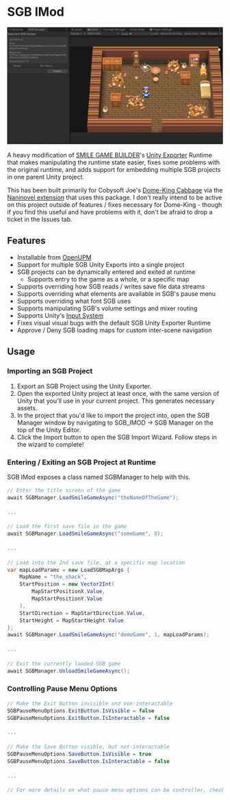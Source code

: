 # SGB IMod

![A screencap of the Unity Editor, demonstrating this plugin's SGB Manager tab](docs/example_image.png)

A heavy modification of [SMILE GAME BUILDER](https://store.steampowered.com/app/483950/SMILE_GAME_BUILDER/)'s [Unity Exporter](https://store.steampowered.com/app/766450/SMILE_GAME_BUILDER_Exporter_for_Unity/) Runtime that makes manipulating the runtime state easier, fixes some problems with the original runtime, and adds support for embedding multiple SGB projects in one parent Unity project.

This has been built primarily for Cobysoft Joe's [Dome-King Cabbage](https://cobysoft.co/) via the [Naninovel extension](https://github.com/BOBBO-NET/net.bobbo.sgb.imod.naninovel/) that uses this package. I don't really intend to be active on this project outside of features / fixes necessary for Dome-King - though if you find this useful and have problems with it, don't be afraid to drop a ticket in the Issues tab.

## Features

- Installable from [OpenUPM](https://openupm.com/packages/net.bobbo.sgb.imod/)
- Support for multiple SGB Unity Exports into a single project
- SGB projects can be dynamically entered and exited at runtime
  - Supports entry to the game as a whole, or a specific map
- Supports overriding how SGB reads / writes save file data streams
- Supports overriding what elements are available in SGB's pause menu
- Supports overriding what font SGB uses
- Supports manipulating SGB's volume settings and mixer routing
- Supports Unity's [Input System](https://docs.unity3d.com/Packages/com.unity.inputsystem@1.2/manual/index.html)
- Fixes visual visual bugs with the default SGB Unity Exporter Runtime
- Approve / Deny SGB loading maps for custom inter-scene navigation

## Usage

### Importing an SGB Project

1. Export an SGB Project using the Unity Exporter.
2. Open the exported Unity project at least once, with the same version of Unity that you'll use in your current project. This generates necessary assets.
3. In the project that you'd like to import the project into, open the SGB Manager window by navigating to SGB_IMOD -> SGB Manager on the top of the Unity Editor.
4. Click the Import button to open the SGB Import Wizard. Follow steps in the wizard to complete!

### Entering / Exiting an SGB Project at Runtime

SGB IMod exposes a class named SGBManager to help with this.

```C#
// Enter the title screen of the game
await SGBManager.LoadSmileGameAsync("theNameOfTheGame");

...

// Load the first save file in the game
await SGBManager.LoadSmileGameAsync("someGame", 0);

...

// Load into the 2nd save file, at a specific map location
var mapLoadParams = new LoadSGBMapArgs {
    MapName = "the_shack",
    StartPosition = new Vector2Int(
        MapStartPositionX.Value, 
        MapStartPositionY.Value
    ),
    StartDirection = MapStartDirection.Value,
    StartHeight = MapStartHeight.Value
};
await SGBManager.LoadSmileGameAsync("demoGame", 1, mapLoadParams);

...

// Exit the currently loaded SGB game
await SGBManager.UnloadSmileGameAsync();
```

### Controlling Pause Menu Options

```C#
// Make the Exit Button invisible and non-interactable
SGBPauseMenuOptions.ExitButton.IsVisible = false
SGBPauseMenuOptions.ExitButton.IsInteractable = false

...

// Make the Save Button visible, but not-interactable
SGBPauseMenuOptions.SaveButton.IsVisible = true
SGBPauseMenuOptions.SaveButton.IsInteractable = false

...

// For more details on what pause menu options can be controller, check the properties in `Runtime/Scripts/SGBPauseMenuOptions.cs`
```
